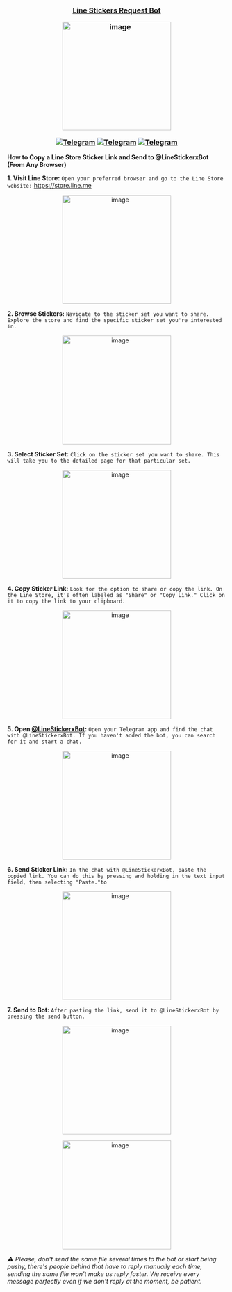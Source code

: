 <h3> <div align="center"> 
  
  [**Line Stickers Request Bot**](https://telegram.me/LineStickerxBot)

<div align="center">
 
  [<img width="250" alt="image" src="https://telegra.ph/file/eb954bcd78f8f0403560c.jpg">](https://telegram.me/LineStickerxBot) </div>

[![Telegram](https://img.shields.io/badge/Channel-2CA5E0?style=for-the-badge&logo=telegram&logoColor=white)](https://telegram.me/MaximXSticker) [![Telegram](https://img.shields.io/badge/Group-2CA5E0?style=for-the-badge&logo=telegram&logoColor=white)](https://telegram.me/MaximXGroup) [![Telegram](https://img.shields.io/badge/Bot-2CA5E0?style=for-the-badge&logo=telegram&logoColor=white)](https://telegram.me/LineStickerxBot)

</div></h3>

**How to Copy a Line Store Sticker Link and Send to @LineStickerxBot (From Any Browser)**

**1. Visit Line Store:** `Open your preferred browser and go to the Line Store website:` https://store.line.me
<div align="center">
 
  [<img width="250" alt="image" src="https://telegra.ph/file/eb954bcd78f8f0403560c.jpg">](https://telegram.me/LineStickerxBot) </div>
  
**2. Browse Stickers:** `Navigate to the sticker set you want to share. Explore the store and find the specific sticker set you're interested in.`
<div align="center">
 
  [<img width="250" alt="image" src="https://telegra.ph/file/eb954bcd78f8f0403560c.jpg">](https://telegram.me/LineStickerxBot) </div>

**3. Select Sticker Set:** `Click on the sticker set you want to share. This will take you to the detailed page for that particular set.`
<div align="center">
 
  [<img width="250" alt="image" src="https://telegra.ph/file/eb954bcd78f8f0403560c.jpg">](https://telegram.me/LineStickerxBot) </div>

**4. Copy Sticker Link:** `Look for the option to share or copy the link. On the Line Store, it's often labeled as "Share" or "Copy Link." Click on it to copy the link to your clipboard.`
<div align="center">
 
  [<img width="250" alt="image" src="https://telegra.ph/file/eb954bcd78f8f0403560c.jpg">](https://telegram.me/LineStickerxBot) </div>

**5. Open [@LineStickerxBot](https://telegram.me/LineStickerxBot):** `Open your Telegram app and find the chat with @LineStickerxBot. If you haven't added the bot, you can search for it and start a chat.`
<div align="center">
 
  [<img width="250" alt="image" src="https://telegra.ph/file/eb954bcd78f8f0403560c.jpg">](https://telegram.me/LineStickerxBot) </div>

**6. Send Sticker Link:** `In the chat with @LineStickerxBot, paste the copied link. You can do this by pressing and holding in the text input field, then selecting "Paste."to`
<div align="center">
 
  [<img width="250" alt="image" src="https://telegra.ph/file/eb954bcd78f8f0403560c.jpg">](https://telegram.me/LineStickerxBot) </div>

**7. Send to Bot:** `After pasting the link, send it to @LineStickerxBot by pressing the send button.`
<div align="center">
 
  [<img width="250" alt="image" src="https://telegra.ph/file/eb954bcd78f8f0403560c.jpg">](https://telegram.me/LineStickerxBot) </div>

<div align="center">
 
  [<img width="250" alt="image" src="https://telegra.ph/file/eb954bcd78f8f0403560c.jpg">](https://telegram.me/LineStickerxBot) </div>

_⚠️ Please, don't send the same file several times to the bot or start being pushy, there's people behind that have to reply manually each time, sending the same file won't make us reply faster.
We receive every message perfectly even if we don't reply at the moment, be patient._
























